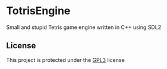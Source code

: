 
# TotrisEngine

Small and stupid Tetris game engine written in C++ using SDL2

## License

This project is protected under the [GPL3](https://www.gnu.org/licenses/gpl-3.0.html) license

